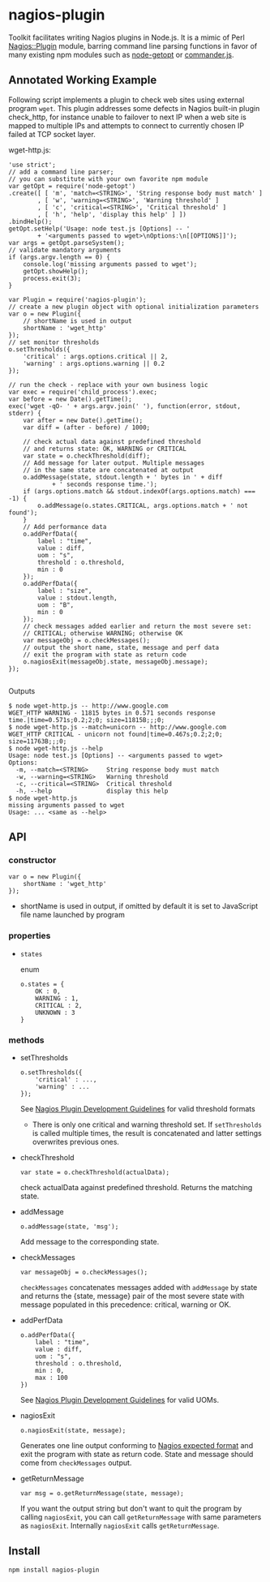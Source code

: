 nagios-plugin
=============

Toolkit facilitates writing Nagios plugins in Node.js. It is a mimic of Perl [Nagios::Plugin](http://search.cpan.org/~tonvoon/Nagios-Plugin-0.36/lib/Nagios/Plugin.pm) module, barring command line parsing functions in favor of many existing npm modules such as [node-getopt](https://github.com/jiangmiao/node-getopt) or [commander.js](https://github.com/visionmedia/commander.js).

## Annotated Working Example
Following script implements a plugin to check web sites using external program `wget`. This plugin addresses some defects in Nagios built-in plugin check_http, for instance unable to failover to next IP when a web site is mapped to multiple IPs and attempts to connect to currently chosen IP failed at TCP socket layer.

wget-http.js:
```
'use strict';
// add a command line parser;
// you can substitute with your own favorite npm module
var getOpt = require('node-getopt')
.create([ [ 'm', 'match=<STRING>', 'String response body must match' ]
        , [ 'w', 'warning=<STRING>', 'Warning threshold' ]
        , [ 'c', 'critical=<STRING>', 'Critical threshold' ]
        , [ 'h', 'help', 'display this help' ] ])
.bindHelp();
getOpt.setHelp('Usage: node test.js [Options] -- '
		+ '<arguments passed to wget>\nOptions:\n[[OPTIONS]]');
var args = getOpt.parseSystem();
// validate mandatory arguments
if (args.argv.length == 0) {
	console.log('missing arguments passed to wget');
	getOpt.showHelp();
	process.exit(3);
}

var Plugin = require('nagios-plugin');
// create a new plugin object with optional initialization parameters
var o = new Plugin({
	// shortName is used in output
	shortName : 'wget_http'
});
// set monitor thresholds
o.setThresholds({
	'critical' : args.options.critical || 2,
	'warning' : args.options.warning || 0.2
});

// run the check - replace with your own business logic
var exec = require('child_process').exec;
var before = new Date().getTime();
exec('wget -qO- ' + args.argv.join(' '), function(error, stdout, stderr) {
	var after = new Date().getTime();
	var diff = (after - before) / 1000;

	// check actual data against predefined threshold
	// and returns state: OK, WARNING or CRITICAL
	var state = o.checkThreshold(diff);
	// Add message for later output. Multiple messages
	// in the same state are concatenated at output
	o.addMessage(state, stdout.length + ' bytes in ' + diff
			+ ' seconds response time.');
	if (args.options.match && stdout.indexOf(args.options.match) === -1) {
		o.addMessage(o.states.CRITICAL, args.options.match + ' not found');
	}
	// Add performance data
	o.addPerfData({
		label : "time",
		value : diff,
		uom : "s",
		threshold : o.threshold,
		min : 0
	});
	o.addPerfData({
		label : "size",
		value : stdout.length,
		uom : "B",
		min : 0
	});
	// check messages added earlier and return the most severe set:
	// CRITICAL; otherwise WARNING; otherwise OK
	var messageObj = o.checkMessages();
	// output the short name, state, message and perf data
	// exit the program with state as return code
	o.nagiosExit(messageObj.state, messageObj.message);
});


```
Outputs
```
$ node wget-http.js -- http://www.google.com
WGET_HTTP WARNING - 11815 bytes in 0.571 seconds response time.|time=0.571s;0.2;2;0; size=11815B;;;0;
$ node wget-http.js --match=unicorn -- http://www.google.com
WGET_HTTP CRITICAL - unicorn not found|time=0.467s;0.2;2;0; size=11763B;;;0;
$ node wget-http.js --help 
Usage: node test.js [Options] -- <arguments passed to wget>
Options:
  -m, --match=<STRING>     String response body must match
  -w, --warning=<STRING>   Warning threshold
  -c, --critical=<STRING>  Critical threshold
  -h, --help               display this help
$ node wget-http.js
missing arguments passed to wget
Usage: ... <same as --help>

```

## API
### constructor

	var o = new Plugin({
		shortName : 'wget_http'
	});
* shortName is used in output, if omitted by default it is set to JavaScript file name launched by program

### properties
* `states`

	enum
	```
	o.states = {
		OK : 0,
		WARNING : 1,
		CRITICAL : 2,
		UNKNOWN : 3
	}
	```

### methods
* setThresholds

	```
	o.setThresholds({
		'critical' : ...,
		'warning' : ...
	});
	```
	See [Nagios Plugin Development Guidelines](https://nagios-plugins.org/doc/guidelines.html#THRESHOLDFORMAT) for valid threshold formats
	* There is only one critical and warning threshold set. If `setThresholds` is called multiple times, the result is concatenated and latter settings overwrites previous ones.
* checkThreshold

	```
	var state = o.checkThreshold(actualData);
	```
	check actualData against predefined threshold. Returns the matching state.
* addMessage

	```
	o.addMessage(state, 'msg');
	```
	Add message to the corresponding state.
* checkMessages

	```
	var messageObj = o.checkMessages();
	```
	`checkMessages` concatenates messages added with `addMessage` by state and returns the {state, message} pair of the most severe state with message populated in this precedence: critical, warning or OK.
* addPerfData

	```
	o.addPerfData({
		label : "time",
		value : diff,
		uom : "s",
		threshold : o.threshold,
		min : 0,
		max : 100
	})	
	```
	See [Nagios Plugin Development Guidelines](https://nagios-plugins.org/doc/guidelines.html#AEN200) for valid UOMs.
* nagiosExit

	```
	o.nagiosExit(state, message);
	```
	Generates one line output conforming to [Nagios expected format](https://nagios-plugins.org/doc/guidelines.html#PLUGOUTPUT) and exit the program with state as return code. State and message should come from `checkMessages` output.
* getReturnMessage

	```
	var msg = o.getReturnMessage(state, message);
	```
	If you want the output string but don't want to quit the program by calling `nagiosExit`, you can call `getReturnMessage` with same parameters as `nagiosExit`. Internally `nagiosExit` calls `getReturnMessage`.

## Install
`npm install nagios-plugin`


